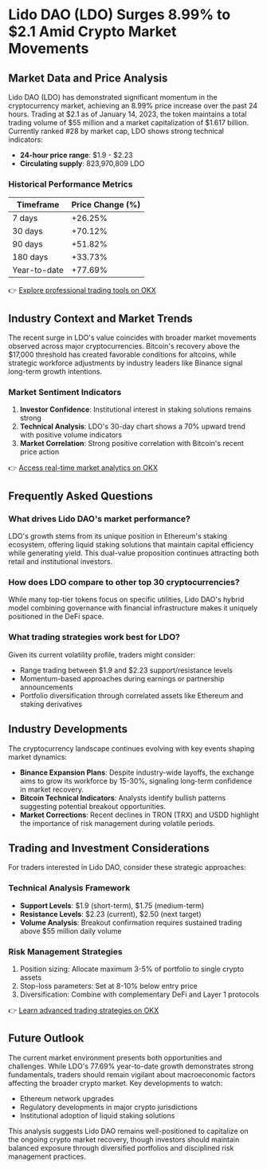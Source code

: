 # Lido DAO (LDO) Surges 8.99% to $2.1 Amid Crypto Market Movements

## Market Data and Price Analysis

Lido DAO (LDO) has demonstrated significant momentum in the cryptocurrency market, achieving an 8.99% price increase over the past 24 hours. Trading at $2.1 as of January 14, 2023, the token maintains a total trading volume of $55 million and a market capitalization of $1.617 billion. Currently ranked #28 by market cap, LDO shows strong technical indicators:

- **24-hour price range**: $1.9 - $2.23  
- **Circulating supply**: 823,970,809 LDO  

### Historical Performance Metrics

| Timeframe       | Price Change (%) |
|------------------|------------------|
| 7 days           | +26.25%          |
| 30 days          | +70.12%          |
| 90 days          | +51.82%          |
| 180 days         | +33.73%          |
| Year-to-date     | +77.69%          |

👉 [Explore professional trading tools on OKX](https://bit.ly/okx-bonus)

## Industry Context and Market Trends

The recent surge in LDO's value coincides with broader market movements observed across major cryptocurrencies. Bitcoin's recovery above the $17,000 threshold has created favorable conditions for altcoins, while strategic workforce adjustments by industry leaders like Binance signal long-term growth intentions.

### Market Sentiment Indicators

1. **Investor Confidence**: Institutional interest in staking solutions remains strong
2. **Technical Analysis**: LDO's 30-day chart shows a 70% upward trend with positive volume indicators
3. **Market Correlation**: Strong positive correlation with Bitcoin's recent price action

👉 [Access real-time market analytics on OKX](https://bit.ly/okx-bonus)

## Frequently Asked Questions

### What drives Lido DAO's market performance?

LDO's growth stems from its unique position in Ethereum's staking ecosystem, offering liquid staking solutions that maintain capital efficiency while generating yield. This dual-value proposition continues attracting both retail and institutional investors.

### How does LDO compare to other top 30 cryptocurrencies?

While many top-tier tokens focus on specific utilities, Lido DAO's hybrid model combining governance with financial infrastructure makes it uniquely positioned in the DeFi space.

### What trading strategies work best for LDO?

Given its current volatility profile, traders might consider:
- Range trading between $1.9 and $2.23 support/resistance levels
- Momentum-based approaches during earnings or partnership announcements
- Portfolio diversification through correlated assets like Ethereum and staking derivatives

## Industry Developments

The cryptocurrency landscape continues evolving with key events shaping market dynamics:

- **Binance Expansion Plans**: Despite industry-wide layoffs, the exchange aims to grow its workforce by 15-30%, signaling long-term confidence in market recovery.
- **Bitcoin Technical Indicators**: Analysts identify bullish patterns suggesting potential breakout opportunities.
- **Market Corrections**: Recent declines in TRON (TRX) and USDD highlight the importance of risk management during volatile periods.

## Trading and Investment Considerations

For traders interested in Lido DAO, consider these strategic approaches:

### Technical Analysis Framework
- **Support Levels**: $1.9 (short-term), $1.75 (medium-term)
- **Resistance Levels**: $2.23 (current), $2.50 (next target)
- **Volume Analysis**: Breakout confirmation requires sustained trading above $55 million daily volume

### Risk Management Strategies
1. Position sizing: Allocate maximum 3-5% of portfolio to single crypto assets
2. Stop-loss parameters: Set at 8-10% below entry price
3. Diversification: Combine with complementary DeFi and Layer 1 protocols

👉 [Learn advanced trading strategies on OKX](https://bit.ly/okx-bonus)

## Future Outlook

The current market environment presents both opportunities and challenges. While LDO's 77.69% year-to-date growth demonstrates strong fundamentals, traders should remain vigilant about macroeconomic factors affecting the broader crypto market. Key developments to watch:

- Ethereum network upgrades
- Regulatory developments in major crypto jurisdictions
- Institutional adoption of liquid staking solutions

This analysis suggests Lido DAO remains well-positioned to capitalize on the ongoing crypto market recovery, though investors should maintain balanced exposure through diversified portfolios and disciplined risk management practices.